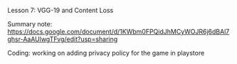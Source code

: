 Lesson 7: VGG-19 and Content Loss

Summary note: https://docs.google.com/document/d/1KWbm0FPQidJhMCyWOJR6j6dBAl7ghsr-AaAUlwgTFvg/edit?usp=sharing

Coding: working on adding privacy policy for the game in playstore
